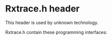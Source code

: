 # Rxtrace.h header


This header is used by unknown technology.

Rxtrace.h contain these programming interfaces:

